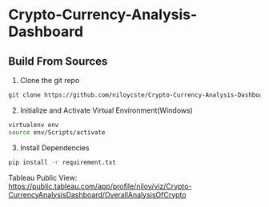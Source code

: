 # Crypto-Currency-Analysis-Dashboard
## Build From Sources 
1. Clone the git repo
```bash
git clone https://github.com/niloycste/Crypto-Currency-Analysis-Dashboard.git
```
2. Initialize and Activate Virtual Environment(Windows)
```bash
virtualenv env
source env/Scripts/activate
```
3. Install Dependencies
```bash
pip install -r requirement.txt
```

Tableau Public View: https://public.tableau.com/app/profile/niloy/viz/Crypto-CurrencyAnalysisDashboard/OverallAnalysisOfCrypto
